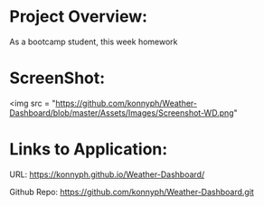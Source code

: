 # Project Overview: 
As a bootcamp student, this week homework 




# ScreenShot:

<img src = "https://github.com/konnyph/Weather-Dashboard/blob/master/Assets/Images/Screenshot-WD.png"

# Links to Application:
URL: https://konnyph.github.io/Weather-Dashboard/

Github Repo: https://github.com/konnyph/Weather-Dashboard.git
